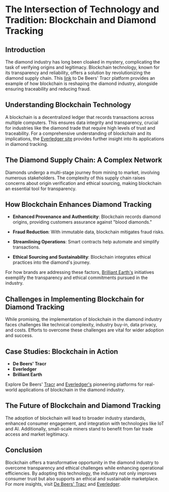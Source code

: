 # The Intersection of Technology and Tradition: Blockchain and Diamond Tracking

## Introduction

The diamond industry has long been cloaked in mystery, complicating the task of verifying origins and legitimacy. Blockchain technology, known for its transparency and reliability, offers a solution by revolutionizing the diamond supply chain. This [link](https://www.debeersgroup.com/about-us/technology-and-innovation/our-diamond-tracking-system) to De Beers' Tracr platform provides an example of how blockchain is reshaping the diamond industry, alongside ensuring traceability and reducing fraud.

## Understanding Blockchain Technology

A blockchain is a decentralized ledger that records transactions across multiple computers. This ensures data integrity and transparency, crucial for industries like the diamond trade that require high levels of trust and traceability. For a comprehensive understanding of blockchain and its implications, the [Everledger site](https://everledger.io/) provides further insight into its applications in diamond tracking.

## The Diamond Supply Chain: A Complex Network

Diamonds undergo a multi-stage journey from mining to market, involving numerous stakeholders. The complexity of this supply chain raises concerns about origin verification and ethical sourcing, making blockchain an essential tool for transparency.

## How Blockchain Enhances Diamond Tracking

- **Enhanced Provenance and Authenticity**: Blockchain records diamond origins, providing customers assurance against "blood diamonds."
  
- **Fraud Reduction**: With immutable data, blockchain mitigates fraud risks.

- **Streamlining Operations**: Smart contracts help automate and simplify transactions.

- **Ethical Sourcing and Sustainability**: Blockchain integrates ethical practices into the diamond's journey.

For how brands are addressing these factors, [Brilliant Earth's](https://www.brilliantearth.com/) initiatives exemplify the transparency and ethical commitments pursued in the industry.

## Challenges in Implementing Blockchain for Diamond Tracking

While promising, the implementation of blockchain in the diamond industry faces challenges like technical complexity, industry buy-in, data privacy, and costs. Efforts to overcome these challenges are vital for wider adoption and success.

## Case Studies: Blockchain in Action

- **De Beers' Tracr**
- **Everledger**
- **Brilliant Earth**

Explore De Beers' [Tracr](https://www.debeersgroup.com/about-us/technology-and-innovation/our-diamond-tracking-system) and [Everledger's](https://everledger.io/) pioneering platforms for real-world applications of blockchain in the diamond industry.

## The Future of Blockchain and Diamond Tracking

The adoption of blockchain will lead to broader industry standards, enhanced consumer engagement, and integration with technologies like IoT and AI. Additionally, small-scale miners stand to benefit from fair trade access and market legitimacy.

## Conclusion

Blockchain offers a transformative opportunity in the diamond industry to overcome transparency and ethical challenges while enhancing operational efficiencies. By adopting this technology, the industry not only improves consumer trust but also supports an ethical and sustainable marketplace. For more insights, visit [De Beers' Tracr](https://www.debeersgroup.com/about-us/technology-and-innovation/our-diamond-tracking-system) and [Everledger](https://everledger.io/).